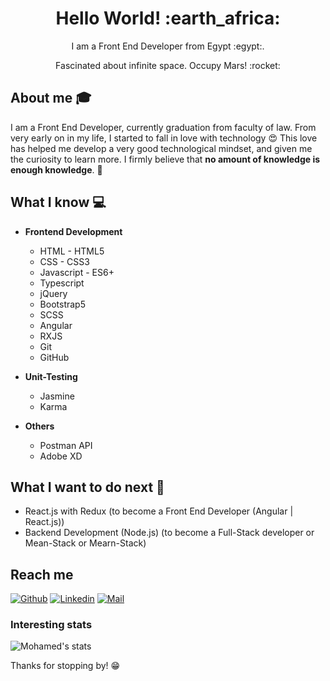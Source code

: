 <h1 align= "center"><b>Hello World! :earth_africa:</b></h1>


<p align="center">
I am a Front End Developer from Egypt :egypt:.
</p>
<p align="center">
Fascinated about infinite space. Occupy Mars! :rocket:
</p>

## About me :mortar_board:
I am a Front End Developer, currently graduation from faculty of law. From very early on in my life, I started to fall in love with technology 😍 This love has helped me develop a very good technological mindset, and given me the curiosity to learn more. I firmly believe that **no amount of knowledge is enough knowledge**. 🧠

## What I know :computer:
- **Frontend Development**
	- HTML - HTML5
	- CSS - CSS3
	- Javascript - ES6+
	- Typescript
  - jQuery
  - Bootstrap5
  - SCSS
  - Angular
  - RXJS
  - Git
  - GitHub

- **Unit-Testing**
	-  Jasmine
	-  Karma

- **Others**
	-  Postman API
	-  Adobe XD

## What I want to do next :thinking:
- React.js with Redux (to become a Front End Developer (Angular | React.js))
- Backend Development (Node.js) (to become a Full-Stack developer or Mean-Stack or Mearn-Stack)

## Reach me 
[![Github](https://img.shields.io/github/followers/MohamedMamdouh1999?label=Follow&style=social)](https://github.com/MohamedMamdouh1999)
[![Linkedin](https://img.shields.io/badge/-Mohamed%20Mamdouh-blue?style=flat-square&logo=linkedin&logoColor=white&link=https://www.linkedin.com/in/mohamed-mamdouh-bb1bb324b/)](https://www.linkedin.com/in/mohamed-mamdouh-bb1bb324b/)
[![Mail](https://img.shields.io/badge/-mohamed0155532@gmail.com-gray?style=flat-square&logo=gmail&logoColor=red&link=https://www.linkedin.com/in/mohamed-mamdouh-bb1bb324b/)](mailto:mohamed0155532@gmail.com)


### Interesting stats

![Mohamed's stats](https://github-readme-stats.vercel.app/api?username=MohamedMamdouh1999&show_icons=true)

Thanks for stopping by! 😁
